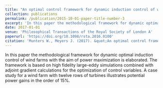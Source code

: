 ```yaml
---
title: "An optimal control framework for dynamic induction control of wind farms and their interaction with the atmospheric boundary layer."
collection: publications
permalink: /publication/2015-10-01-paper-title-number-3
excerpt: 'In this paper the methodological framework for dynamic optimal induction control of wind farms with the aim of power maximization is elaborated. The framework is based on high fidelity large-eddy simulations combined with adjoint gradient calculations for the optimization of control variables. A case study for a wind farm with twelve rows of turbines illustrates potential power gains in the order of 15%.'
date: 2017-01-01
venue: 'Philosophical Transactions of the Royal Society of London A'
paperurl: 'https://doi.org/10.1098/rsta.2016.0100'
citation: 'Munters W., Meyers J. (2017). &quot;An optimal control framework for dynamic induction control of wind farms and their interaction with the atmospheric boundary layer.&quot; <i>Philosophical Transactions of the Royal Society of London A</i>. 1(3).'
---
```

In this paper the methodological framework for dynamic optimal induction control of wind farms with the aim of power maximization is elaborated. The framework is based on high fidelity large-eddy simulations combined with adjoint gradient calculations for the optimization of control variables. A case study for a wind farm with twelve rows of turbines illustrates potential power gains in the order of 15%.
